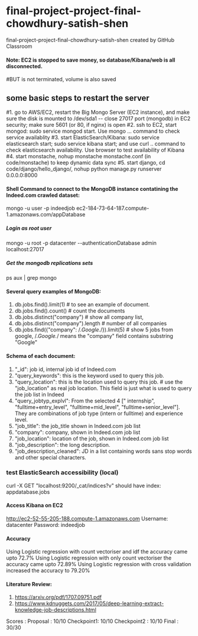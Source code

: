 # final-project-project-final-chowdhury-satish-shen
final-project-project-final-chowdhury-satish-shen created by GitHub Classroom

#### Note: EC2 is stopped to save money, so database/Kibana/web is all disconnected. 
#BUT is not terminated, volume is also saved
## some basic steps to restart the server
#1. go to AWS/EC2, restart the Big Mongo Server (EC2 instance), and make sure the disk is mounted to /dev/sda1
    -- close 27017 port (mongodb) in EC2 security;  make sure 5601 (or 80, if nginx) is open
#2. ssh to EC2, start mongod: sudo service mongod start. Use mongo ... command to check service availablity
#3. start ElasticSearch/Kibana: sudo service elasticsearch start;  sudo service kibana start;  and use curl .. command to check elasticsearch availability.  Use browser to test availability of Kibana
#4. start monstache,  nohup monstache monstache.conf (in code/monstache) to keep dynamic data sync
#5. start django, cd code/django/hello_django/, nohup python manage.py runserver 0.0.0.0:8000


#### Shell Command to connect to the MongoDB instance contatining the Indeed.com crawled dataset:
mongo -u user -p indeedjob ec2-184-73-64-187.compute-1.amazonaws.com/appDatabase
##### Login as root user
mongo -u root -p datacenter --authenticationDatabase admin localhost:27017
##### Get the mongodb replications sets
ps aux | grep mongo

#### Several query examples of MongoDB: 
1. db.jobs.find().limit(1)    #  to see an example of document.
2. db.jobs.find().count()     # count the documents
3. db.jobs.distinct("company")    # show all company list, 
4. db.jobs.distinct("company").length    # number of all companies
5. db.jobs.find({"company": /.*Google.*/}).limit(5)  # show 5 jobs from google,  /.*Google.*/ means the "company" field contains substring "Google"



#### Schema of each document:

1. "_id": job id, internal job id of Indeed.com
2. "query_keywords": this is the keyword used to query this job. 
3. "query_location": this is the location used to query this job.  # use the "job_location" as real job location. This field is just what is used to query the job list in Indeed
4. "query_jobtyp_explvl":  From the selected 4 [" internship", "fulltime+entry_level", "fulltime+mid_level", "fulltime+senior_level"]. They are combinations of job type (intern or fulltime) and experience level.
5. "job_title": the job_title shown in Indeed.com job list
6. "company": company, shown in Indeed.com job list
7. "job_location":  location of the job, shown in Indeed.com job list
8. "job_description":  the long description. 
9. "job_description_cleaned": JD in a list containing words sans stop words and other special characters.


### test ElasticSearch accessibility (local)
curl -X GET "localhost:9200/_cat/indices?v"
 should have index: appdatabase.jobs

#### Access Kibana on EC2
 http://ec2-52-55-205-188.compute-1.amazonaws.com
 Username: datacenter
 Password: indeedjob

#### Accuracy
Using Logistic regression with count vectoriser and idf the accuracy came upto 72.7%
Using Logistic regression with only count vectoriser the accuracy came upto 72.89%
Using Logistic regression with cross validation increased the accuracy to 79.20%

#### Literature Review:
1. https://arxiv.org/pdf/1707.09751.pdf
2. https://www.kdnuggets.com/2017/05/deep-learning-extract-knowledge-job-descriptions.html

Scores :
Proposal : 10/10
Checkpoint1: 10/10
Checkpoint2 : 10/10
Final : 30/30
